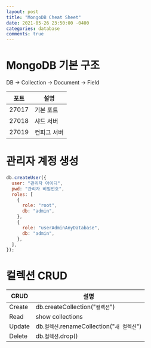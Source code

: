 ```yaml
---
layout: post
title: "MongoDB Cheat Sheet"
date: 2021-05-26 23:50:00 -0400
categories: database
comments: true
---
```


# MongoDB 기본 구조

DB -> Collection -> Document -> Field

| 포트  | 설명        |
| ----- | ----------- |
| 27017 | 기본 포트   |
| 27018 | 샤드 서버   |
| 27019 | 컨피그 서버 |

# 관리자 계정 생성

```js
db.createUser({
  user: "관리자 아이디",
  pwd: "관리자 비밀번호",
  roles: [
    {
      role: "root",
      db: "admin",
    },
    {
      role: "userAdminAnyDatabase",
      db: "admin",
    },
  ],
});
```

# 컬렉션 CRUD

| CRUD   | 설명                                        |
| ------ | ------------------------------------------- |
| Create | db.createCollection("`컬렉션`")             |
| Read   | show collections                            |
| Update | db.`컬렉션`.renameCollection("`새 컬렉션`") |
| Delete | db.`컬렉션`.drop()                          |

